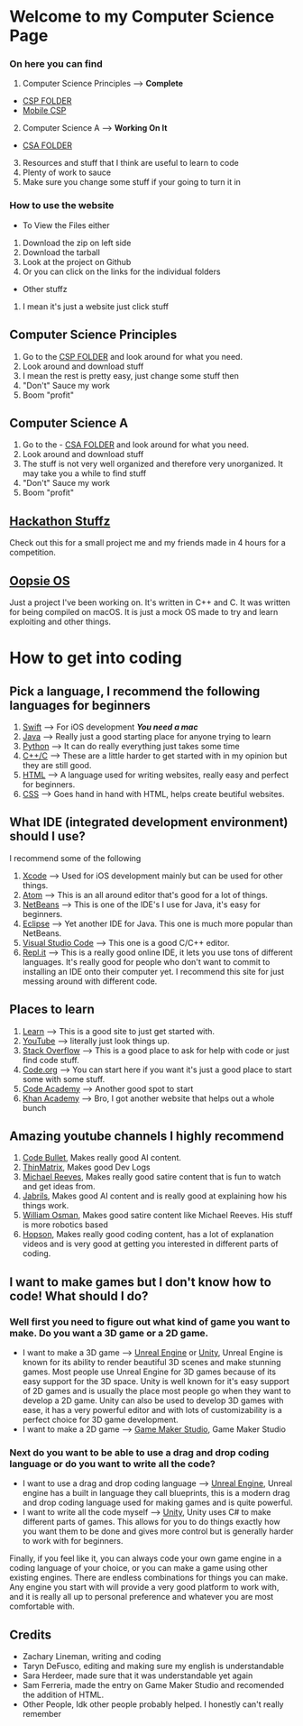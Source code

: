 # Welcome to my Computer Science Page

### On here you can find
1. Computer Science Principles --> **Complete**
- [CSP FOLDER](https://github.com/Zxtreme03/ComputerScience/tree/master/CSP)
- [Mobile CSP](https://course.mobilecsp.org/mobilecsp/course?use_last_location=true)
2. Computer Science A --> **Working On It**
- [CSA FOLDER](https://github.com/Zxtreme03/ComputerScience/tree/master/CSA)
3. Resources and stuff that I think are useful to learn to code
4. Plenty of work to sauce
5. Make sure you change some stuff if your going to turn it in

### How to use the website
- To View the Files either 
1. Download the zip on left side
2. Download the tarball
3. Look at the project on Github
4. Or you can click on the links for the individual folders

- Other stuffz
1. I mean it's just a website just click stuff

## Computer Science Principles
1. Go to the [CSP FOLDER](https://github.com/Zxtreme03/ComputerScience/tree/master/CSP) and look around for what you need.
2. Look around and download stuff
3. I mean the rest is pretty easy, just change some stuff then
4. "Don't" Sauce my work
5. Boom "profit"

## Computer Science A
1. Go to the - [CSA FOLDER](https://github.com/Zxtreme03/ComputerScience/tree/master/CSA) and look around for what you need.
2. Look around and download stuff
3. The stuff is not very well organized and therefore very unorganized. It may take you a while to find stuff
4. "Don't" Sauce my work
5. Boom "profit"

## [Hackathon Stuffz](https://github.com/Zxtreme03/ComputerScience/tree/master/HackAThon)
Check out this for a small project me and my friends made in 4 hours for a competition.

## [Oopsie OS](https://github.com/Zxtreme03/ComputerScience/tree/master/OopsieOS)
Just a project I've been working on. It's written in C++ and C. It was written for being compiled on macOS. It is just a mock OS made to try and learn exploiting and other things.

# How to get into coding
## Pick a language, I recommend the following languages for beginners
1. [Swift](https://developer.apple.com/swift/) --> For iOS development _**You need a mac**_
2. [Java](https://www.java.com/en/) --> Really just a good starting place for anyone trying to learn
3. [Python](https://www.python.org) --> It can do really everything just takes some time
4. [C++/C](https://en.wikipedia.org/wiki/C_(programming_language)) --> These are a little harder to get started with in my opinion but they are still good.
5. [HTML](https://developer.mozilla.org/en-US/docs/Web/HTML) --> A language used for writing websites, really easy and perfect for beginners.
6. [CSS](https://developer.mozilla.org/en-US/docs/Web/CSS) --> Goes hand in hand with HTML, helps create beutiful websites.

## What IDE (integrated development environment) should I use?
I recommend some of the following
1. [Xcode](https://developer.apple.com/xcode/) --> Used for iOS development mainly but can be used for other things. 
2. [Atom](https://atom.io) --> This is an all around editor that's good for a lot of things. 
3. [NetBeans](https://netbeans.org) --> This is one of the IDE's I use for Java, it's easy for beginners. 
4. [Eclipse](https://www.eclipse.org) --> Yet another IDE for Java. This one is much more popular than NetBeans. 
5. [Visual Studio Code](https://code.visualstudio.com) --> This one is a good C/C++ editor.
6. [Repl.it](https://repl.it/~) --> This is a really good online IDE, it lets you use tons of different languages. It's really good for people who don't want to commit to installing an IDE onto their computer yet. I recommend this site for just messing around with different code.

## Places to learn
1. [Learn](https://www.learnpython.org) --> This is a good site to just get started with.
2. [YouTube](https://www.youtube.com) --> literally just look things up.
3. [Stack Overflow](https://stackoverflow.com) --> This is a good place to ask for help with code or just find code stuff.
4. [Code.org](https://code.org/learn) --> You can start here if you want it's just a good place to start some with some stuff.
5. [Code Academy](https://www.codecademy.com) --> Another good spot to start
6. [Khan Academy](https://www.khanacademy.org/computing/computer-programming) --> Bro, I got another website that helps out a whole bunch

## Amazing youtube channels I highly recommend
1. [Code Bullet](https://www.youtube.com/channel/UC0e3QhIYukixgh5VVpKHH9Q), Makes really good AI content.
2. [ThinMatrix](https://www.youtube.com/channel/UCUkRj4qoT1bsWpE_C8lZYoQ), Makes good Dev Logs
3. [Michael Reeves](https://www.youtube.com/channel/UCtHaxi4GTYDpJgMSGy7AeSw), Makes really good satire content that is fun to watch and get ideas from.
4. [Jabrils](https://www.youtube.com/channel/UCQALLeQPoZdZC4JNUboVEUg), Makes good AI content and is really good at explaining how his things work.
5. [William Osman](https://www.youtube.com/channel/UCfMJ2MchTSW2kWaT0kK94Yw), Makes good satire content like Michael Reeves. His stuff is more robotics based 
6. [Hopson](https://www.youtube.com/channel/UCeQhZOvNKSBRU0Mdg7V44wA), Makes really good coding content, has a lot of explanation videos and is very good at getting you interested in different parts of coding.

## I want to make games but I don't know how to code! What should I do?
### Well first you need to figure out what kind of game you want to make. Do you want a 3D game or a 2D game.
- I want to make a 3D game --> [Unreal Engine](https://www.unrealengine.com/) or [Unity](https://unity.com), Unreal Engine is known for its ability to render beautiful 3D scenes and make stunning games. Most people use Unreal Engine for 3D games because of its easy support for the 3D space. Unity is well known for it's easy support of 2D games and is usually the place most people go when they want to develop a 2D game. Unity can also be used to develop 3D games with ease, it has a very powerful editor and with lots of customizability is a perfect choice for 3D game development.
- I want to make a 2D game --> [Game Maker Studio](https://www.yoyogames.com/gamemaker), Game Maker Studio

### Next do you want to be able to use a drag and drop coding language or do you want to write all the code?
- I want to use a drag and drop coding language --> [Unreal Engine](https://www.unrealengine.com/), Unreal engine has a built in language they call blueprints, this is a modern drag and drop coding language used for making games and is quite powerful.
- I want to write all the code myself --> [Unity](https://unity.com), Unity uses C# to make different parts of games. This allows for you to do things exactly how you want them to be done and gives more control but is generally harder to work with for beginners.

Finally, if you feel like it, you can always code your own game engine in a coding language of your choice, or you can make a game using other existing engines. There are endless combinations for things you can make. Any engine you start with will provide a very good platform to work with, and it is really all up to personal preference and whatever you are most comfortable with.

## Credits
- Zachary Lineman, writing and coding
- Taryn DeFusco, editing and making sure my english is understandable
- Sara Herdeer, made sure that it was understandable yet again
- Sam Ferreria, made the entry on Game Maker Studio and recomended the addition of HTML.
- Other People, Idk other people probably helped. I honestly can't really remember
